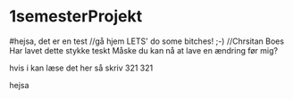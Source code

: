 # 1semesterProjekt
#hejsa, det er en test 
//gå hjem
LETS' do some bitches! ;-)
//Chrsitan Boes
Har lavet dette stykke teskt
Måske du kan nå at lave en ændring før mig?



hvis i kan læse det her så skriv 321
321

hejsa 